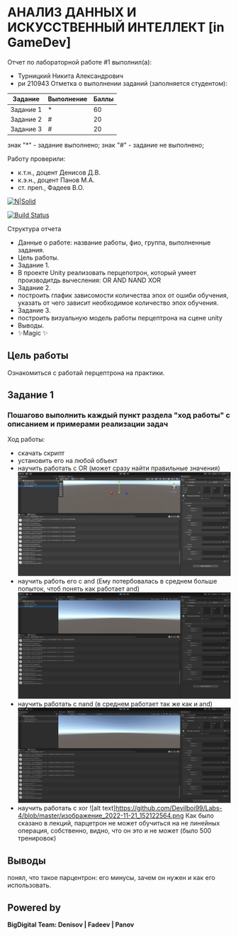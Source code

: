 # АНАЛИЗ ДАННЫХ И ИСКУССТВЕННЫЙ ИНТЕЛЛЕКТ [in GameDev]
Отчет по лабораторной работе #1 выполнил(а):
- Турницкий Никита Александрович
- ри 210943
Отметка о выполнении заданий (заполняется студентом):

| Задание | Выполнение | Баллы |
| ------ | ------ | ------ |
| Задание 1 | * | 60 |
| Задание 2 | # | 20 |
| Задание 3 | # | 20 |

знак "*" - задание выполнено; знак "#" - задание не выполнено;

Работу проверили:
- к.т.н., доцент Денисов Д.В.
- к.э.н., доцент Панов М.А.
- ст. преп., Фадеев В.О.

[![N|Solid](https://cldup.com/dTxpPi9lDf.thumb.png)](https://nodesource.com/products/nsolid)

[![Build Status](https://travis-ci.org/joemccann/dillinger.svg?branch=master)](https://travis-ci.org/joemccann/dillinger)

Структура отчета

- Данные о работе: название работы, фио, группа, выполненные задания.
- Цель работы.
- Задание 1.
- В проекте Unity реализовать перцепотрон, который умеет производитдь вычесления:
    OR
    AND
    NAND
    XOR
- Задание 2.
- построить глафик зависомости количества эпох от ошиби обучения, указать от чего зависит необходимое количество эпох   обучения. 
- Задание 3.
- построить визуальную модель работы перцептрона на сцене unity 
- Выводы.
- ✨Magic ✨

## Цель работы
Ознакомиться с работай перцептрона на практики.

## Задание 1
### Пошагово выполнить каждый пункт раздела "ход работы" с описанием и примерами реализации задач
Ход работы:
- скачать скрипт
- установить его на любой объект
- научить работать с OR (может сразу найти правильные значения)
![alt text](https://github.com/Devilboi99/Labs-4/blob/master/изображение_2022-11-21_150251987.png)
- научить работь его с and (Ему потербовалась в среднем больше попыток, чтоб понять как работает and)
![alt text](https://github.com/Devilboi99/Labs-4/blob/master/изображение_2022-11-21_150908044.png)
- научить работать с nand (в среднем работает так же как и and)
![alt text](https://github.com/Devilboi99/Labs-4/blob/master/изображение_2022-11-21_151303532.png)
- научить работать с xor 
![alt text]https://github.com/Devilboi99/Labs-4/blob/master/изображение_2022-11-21_152122564.png
Как было сказано в лекций, парцетрон не может обучиться на не линейных операция, собственно, видно, что он это и не может (было 500 тренировок)

## Выводы
понял, что такое парцентрон: его минусы, зачем он нужен и как его использовать.

## Powered by

**BigDigital Team: Denisov | Fadeev | Panov**
